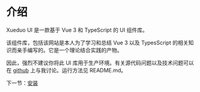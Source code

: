 # 介绍

Xueduo UI 是一款基于 Vue 3 和 TypeScript 的 UI 组件库。

该组件库，包括该网站是本人为了学习和总结 Vue 3 以及 TypesScript 的相关知识而亲手编写的。它是一个理论结合实践的产物。

因此，强烈不建议你将此 UI 库用于生产环境。有关源代码问题以及技术问题可以在 [github](https://github.com/flaChang/Xueduo-UI-website) 上与我讨论。运行方法见 README.md。

下一节：[安装](#/doc/install)